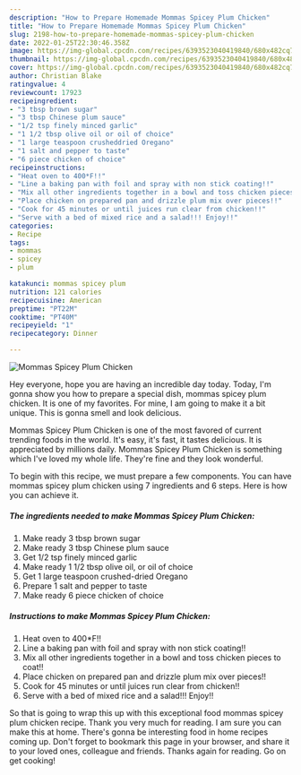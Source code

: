 ```yaml
---
description: "How to Prepare Homemade Mommas Spicey Plum Chicken"
title: "How to Prepare Homemade Mommas Spicey Plum Chicken"
slug: 2198-how-to-prepare-homemade-mommas-spicey-plum-chicken
date: 2022-01-25T22:30:46.358Z
image: https://img-global.cpcdn.com/recipes/6393523040419840/680x482cq70/mommas-spicey-plum-chicken-recipe-main-photo.jpg
thumbnail: https://img-global.cpcdn.com/recipes/6393523040419840/680x482cq70/mommas-spicey-plum-chicken-recipe-main-photo.jpg
cover: https://img-global.cpcdn.com/recipes/6393523040419840/680x482cq70/mommas-spicey-plum-chicken-recipe-main-photo.jpg
author: Christian Blake
ratingvalue: 4
reviewcount: 17923
recipeingredient:
- "3 tbsp brown sugar"
- "3 tbsp Chinese plum sauce"
- "1/2 tsp finely minced garlic"
- "1 1/2 tbsp olive oil or oil of choice"
- "1 large teaspoon crusheddried Oregano"
- "1 salt and pepper to taste"
- "6 piece chicken of choice"
recipeinstructions:
- "Heat oven to 400*F!!"
- "Line a baking pan with foil and spray with non stick coating!!"
- "Mix all other ingredients together in a bowl and toss chicken pieces to coat!!"
- "Place chicken on prepared pan and drizzle plum mix over pieces!!"
- "Cook for 45 minutes or until juices run clear from chicken!!"
- "Serve with a bed of mixed rice and a salad!!! Enjoy!!"
categories:
- Recipe
tags:
- mommas
- spicey
- plum

katakunci: mommas spicey plum 
nutrition: 121 calories
recipecuisine: American
preptime: "PT22M"
cooktime: "PT40M"
recipeyield: "1"
recipecategory: Dinner

---
```



![Mommas Spicey Plum Chicken](https://img-global.cpcdn.com/recipes/6393523040419840/680x482cq70/mommas-spicey-plum-chicken-recipe-main-photo.jpg)

Hey everyone, hope you are having an incredible day today. Today, I'm gonna show you how to prepare a special dish, mommas spicey plum chicken. It is one of my favorites. For mine, I am going to make it a bit unique. This is gonna smell and look delicious.



Mommas Spicey Plum Chicken is one of the most favored of current trending foods in the world. It's easy, it's fast, it tastes delicious. It is appreciated by millions daily. Mommas Spicey Plum Chicken is something which I've loved my whole life. They're fine and they look wonderful.


To begin with this recipe, we must prepare a few components. You can have mommas spicey plum chicken using 7 ingredients and 6 steps. Here is how you can achieve it.

<!--inarticleads1-->

##### The ingredients needed to make Mommas Spicey Plum Chicken:

1. Make ready 3 tbsp brown sugar
1. Make ready 3 tbsp Chinese plum sauce
1. Get 1/2 tsp finely minced garlic
1. Make ready 1 1/2 tbsp olive oil, or oil of choice
1. Get 1 large teaspoon crushed-dried Oregano
1. Prepare 1 salt and pepper to taste
1. Make ready 6 piece chicken of choice




<!--inarticleads2-->

##### Instructions to make Mommas Spicey Plum Chicken:

1. Heat oven to 400*F!!
1. Line a baking pan with foil and spray with non stick coating!!
1. Mix all other ingredients together in a bowl and toss chicken pieces to coat!!
1. Place chicken on prepared pan and drizzle plum mix over pieces!!
1. Cook for 45 minutes or until juices run clear from chicken!!
1. Serve with a bed of mixed rice and a salad!!! Enjoy!!




So that is going to wrap this up with this exceptional food mommas spicey plum chicken recipe. Thank you very much for reading. I am sure you can make this at home. There's gonna be interesting food in home recipes coming up. Don't forget to bookmark this page in your browser, and share it to your loved ones, colleague and friends. Thanks again for reading. Go on get cooking!
